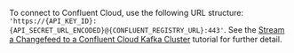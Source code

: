 To connect to Confluent Cloud, use the following URL structure: `'https://{API_KEY_ID}:{API_SECRET_URL_ENCODED}@{CONFLUENT_REGISTRY_URL}:443'`. See the [Stream a Changefeed to a Confluent Cloud Kafka Cluster](stream-a-changefeed-to-a-confluent-cloud-kafka-cluster.html#step-8-create-a-changefeed) tutorial for further detail.